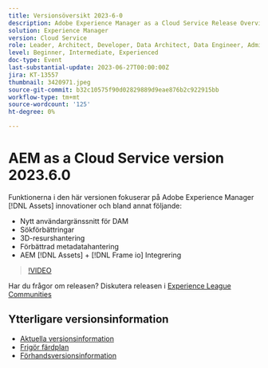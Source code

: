 ```yaml
---
title: Versionsöversikt 2023-6-0
description: Adobe Experience Manager as a Cloud Service Release Overview Video 2023.6.0Funktionerna i den här versionen fokuserar på Experience Manager Assets innovationer och inkluderar följande - Nytt användargränssnitt för DAM-sökning Förbättrad 3D-resurshantering Metadatahanteringsförbättringar AEM [!DNL Assets] + [!DNL Frame io]  Integrering
solution: Experience Manager
version: Cloud Service
role: Leader, Architect, Developer, Data Architect, Data Engineer, Admin, User
level: Beginner, Intermediate, Experienced
doc-type: Event
last-substantial-update: 2023-06-27T00:00:00Z
jira: KT-13557
thumbnail: 3420971.jpeg
source-git-commit: b32c10575f90d02829889d9eae876b2c922915bb
workflow-type: tm+mt
source-wordcount: '125'
ht-degree: 0%

---
```



# AEM as a Cloud Service version 2023.6.0


Funktionerna i den här versionen fokuserar på Adobe Experience Manager [!DNL Assets] innovationer och bland annat följande:

* Nytt användargränssnitt för DAM
* Sökförbättringar
* 3D-resurshantering
* Förbättrad metadatahantering
* AEM [!DNL Assets] + [!DNL Frame io] Integrering

>[!VIDEO](https://video.tv.adobe.com/v/3420971/?learn=on)


Har du frågor om releasen?  Diskutera releasen i [Experience League Communities](https://adobe.ly/444zA4U)

## Ytterligare versionsinformation

* [Aktuella versionsinformation](https://experienceleague.adobe.com/docs/experience-manager-cloud-service/content/release-notes/home.html)
* [Frigör färdplan](https://experienceleague.adobe.com/docs/experience-manager-release-information/aem-release-updates/update-releases-roadmap.html)
* [Förhandsversionsinformation](https://experienceleague.adobe.com/docs/experience-manager-cloud-service/content/release-notes/prerelease.html)